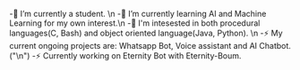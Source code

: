 -🔭 I’m currently a student. \n
-🌱 I’m currently learning AI and Machine Learning for my own interest.\n
-🤔 I'm intesested in both procedural languages(C, Bash) and object oriented language(Java, Python). \n
-⚡ My current ongoing projects are: Whatsapp Bot, Voice assistant and AI Chatbot. ("\n")
-⚡ Currently working on Eternity Bot with Eternity-Boum. 
